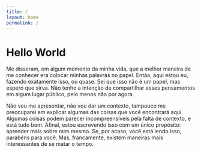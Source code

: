 ```yaml
---
title: /
layout: home
permalink: /
---
```


# Hello World

Me disseram, em algum momento da minha vida, que a melhor maneira de me conhecer era colocar minhas palavras no papel. Então, aqui estou eu, fazendo exatamente isso, ou quase. Sei que isso não é um papel, mas espero que sirva. Não tenho a intenção de compartilhar esses pensamentos em algum lugar público, pelo menos não por agora.

Não vou me apresentar, não vou dar um contexto, tampouco me preocuparei em explicar algumas das coisas que você encontrará aqui. Algumas coisas podem parecer incompreensíveis pela falta de contexto, e está tudo bem. Afinal, estou escrevendo isso com um único propósito: aprender mais sobre mim mesmo. Se, por acaso, você está lendo isso, parabéns para você. Mas, francamente, existem maneiras mais interessantes de se matar o tempo.
